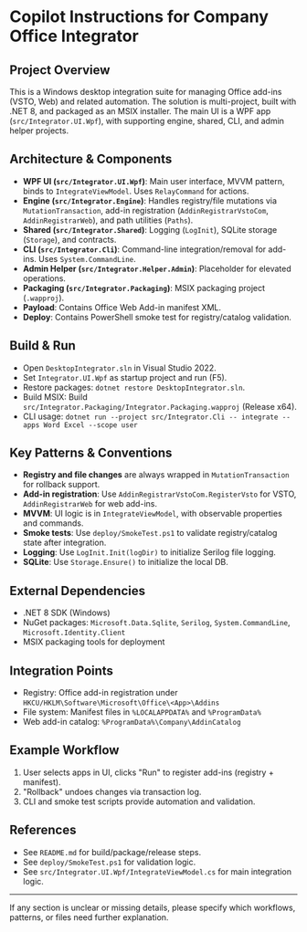 # Copilot Instructions for Company Office Integrator

## Project Overview
This is a Windows desktop integration suite for managing Office add-ins (VSTO, Web) and related automation. The solution is multi-project, built with .NET 8, and packaged as an MSIX installer. The main UI is a WPF app (`src/Integrator.UI.Wpf`), with supporting engine, shared, CLI, and admin helper projects.

## Architecture & Components
- **WPF UI (`src/Integrator.UI.Wpf`)**: Main user interface, MVVM pattern, binds to `IntegrateViewModel`. Uses `RelayCommand` for actions.
- **Engine (`src/Integrator.Engine`)**: Handles registry/file mutations via `MutationTransaction`, add-in registration (`AddinRegistrarVstoCom`, `AddinRegistrarWeb`), and path utilities (`Paths`).
- **Shared (`src/Integrator.Shared`)**: Logging (`LogInit`), SQLite storage (`Storage`), and contracts.
- **CLI (`src/Integrator.Cli`)**: Command-line integration/removal for add-ins. Uses `System.CommandLine`.
- **Admin Helper (`src/Integrator.Helper.Admin`)**: Placeholder for elevated operations.
- **Packaging (`src/Integrator.Packaging`)**: MSIX packaging project (`.wapproj`).
- **Payload**: Contains Office Web Add-in manifest XML.
- **Deploy**: Contains PowerShell smoke test for registry/catalog validation.

## Build & Run
- Open `DesktopIntegrator.sln` in Visual Studio 2022.
- Set `Integrator.UI.Wpf` as startup project and run (F5).
- Restore packages: `dotnet restore DesktopIntegrator.sln`.
- Build MSIX: Build `src/Integrator.Packaging/Integrator.Packaging.wapproj` (Release x64).
- CLI usage: `dotnet run --project src/Integrator.Cli -- integrate --apps Word Excel --scope user`

## Key Patterns & Conventions
- **Registry and file changes** are always wrapped in `MutationTransaction` for rollback support.
- **Add-in registration**: Use `AddinRegistrarVstoCom.RegisterVsto` for VSTO, `AddinRegistrarWeb` for web add-ins.
- **MVVM**: UI logic is in `IntegrateViewModel`, with observable properties and commands.
- **Smoke tests**: Use `deploy/SmokeTest.ps1` to validate registry/catalog state after integration.
- **Logging**: Use `LogInit.Init(logDir)` to initialize Serilog file logging.
- **SQLite**: Use `Storage.Ensure()` to initialize the local DB.

## External Dependencies
- .NET 8 SDK (Windows)
- NuGet packages: `Microsoft.Data.Sqlite`, `Serilog`, `System.CommandLine`, `Microsoft.Identity.Client`
- MSIX packaging tools for deployment

## Integration Points
- Registry: Office add-in registration under `HKCU/HKLM\Software\Microsoft\Office\<App>\Addins`
- File system: Manifest files in `%LOCALAPPDATA%` and `%ProgramData%`
- Web add-in catalog: `%ProgramData%\Company\AddinCatalog`

## Example Workflow
1. User selects apps in UI, clicks "Run" to register add-ins (registry + manifest).
2. "Rollback" undoes changes via transaction log.
3. CLI and smoke test scripts provide automation and validation.

## References
- See `README.md` for build/package/release steps.
- See `deploy/SmokeTest.ps1` for validation logic.
- See `src/Integrator.UI.Wpf/IntegrateViewModel.cs` for main integration logic.

---
If any section is unclear or missing details, please specify which workflows, patterns, or files need further explanation.